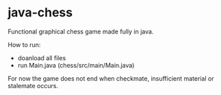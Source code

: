 # java-chess
Functional graphical chess game made fully in java.

How to run:
  - doanload all files
  - run Main.java (chess/src/main/Main.java)

For now the game does not end when checkmate, insufficient material or stalemate occurs.
